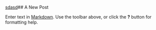 [sdasd](test.md)## A New Post

Enter text in [Markdown](http://daringfireball.net/projects/markdown/). Use the toolbar above, or click the **?** button for formatting help.
